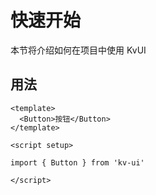 # 快速开始

本节将介绍如何在项目中使用 KvUI

## 用法

```
<template>
  <Button>按钮</Button>
</template>

<script setup>

import { Button } from 'kv-ui'

</script>
```
